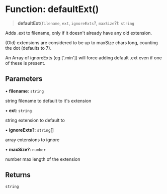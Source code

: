 # Function: defaultExt()

> **defaultExt**(`filename`, `ext`, `ignoreExts`?, `maxSize`?): `string`

Adds .ext to filename, only if it doesn't already have any old extension.

(Old) extensions are considered to be up to maxSize chars long, counting the dot (defaults to 7).

An Array of ignoreExts (eg ['.min']) will force adding default .ext even if one of these is present.

## Parameters

• **filename**: `string`

string filename to default to it's extension

• **ext**: `string`

string extension to default to

• **ignoreExts?**: `string`[]

array extensions to ignore

• **maxSize?**: `number`

number max length of the extension

## Returns

`string`
